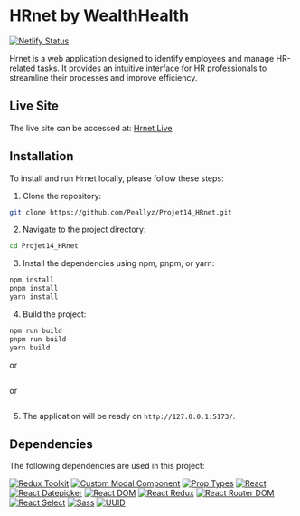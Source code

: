 # HRnet by WealthHealth

[![Netlify Status](https://api.netlify.com/api/v1/badges/4c5ac129-458c-460e-ae42-3dd40e2154a5/deploy-status)](https://app.netlify.com/sites/hrnet-wealthhealth/deploys)

Hrnet is a web application designed to identify employees and manage HR-related tasks. It provides an intuitive interface for HR professionals to streamline their processes and improve efficiency.

## Live Site

The live site can be accessed at: [Hrnet Live](https://hrnet-wealthhealth.netlify.app/)

## Installation

To install and run Hrnet locally, please follow these steps:

1. Clone the repository:

```bash
git clone https://github.com/Peallyz/Projet14_HRnet.git
```

2. Navigate to the project directory:

```bash
cd Projet14_HRnet
```

3. Install the dependencies using npm, pnpm, or yarn:

```bash
npm install
pnpm install
yarn install
```

4. Build the project:

```bash
npm run build
pnpm run build
yarn build
```

or

```bash

```

or

```bash

```

5. The application will be ready on `http://127.0.0.1:5173/`.

## Dependencies

The following dependencies are used in this project:

[![Redux Toolkit](https://img.shields.io/badge/%40reduxjs%2Ftoolkit-1.9.5-brightgreen)](https://redux-toolkit.js.org/)
[![Custom Modal Component](https://img.shields.io/badge/custom--modal--component-1.0.0-brightgreen)](https://www.npmjs.com/package/custom-modal-component)
[![Prop Types](https://img.shields.io/badge/prop--types-15.8.1-brightgreen)](https://www.npmjs.com/package/prop-types)
[![React](https://img.shields.io/badge/react-18.2.0-brightgreen)](https://reactjs.org/)
[![React Datepicker](https://img.shields.io/badge/react--datepicker-4.15.0-brightgreen)](https://www.npmjs.com/package/react-datepicker)
[![React DOM](https://img.shields.io/badge/react--dom-18.2.0-brightgreen)](https://reactjs.org/docs/react-dom.html)
[![React Redux](https://img.shields.io/badge/react--redux-8.1.1-brightgreen)](https://react-redux.js.org/)
[![React Router DOM](https://img.shields.io/badge/react--router--dom-6.14.1-brightgreen)](https://reactrouter.com/web/guides/quick-start)
[![React Select](https://img.shields.io/badge/react--select-5.7.3-brightgreen)](https://www.npmjs.com/package/react-select)
[![Sass](https://img.shields.io/badge/sass-1.63.6-brightgreen)](https://sass-lang.com/)
[![UUID](https://img.shields.io/badge/uuid-9.0.0-brightgreen)](https://www.npmjs.com/package/uuid)

```

```
